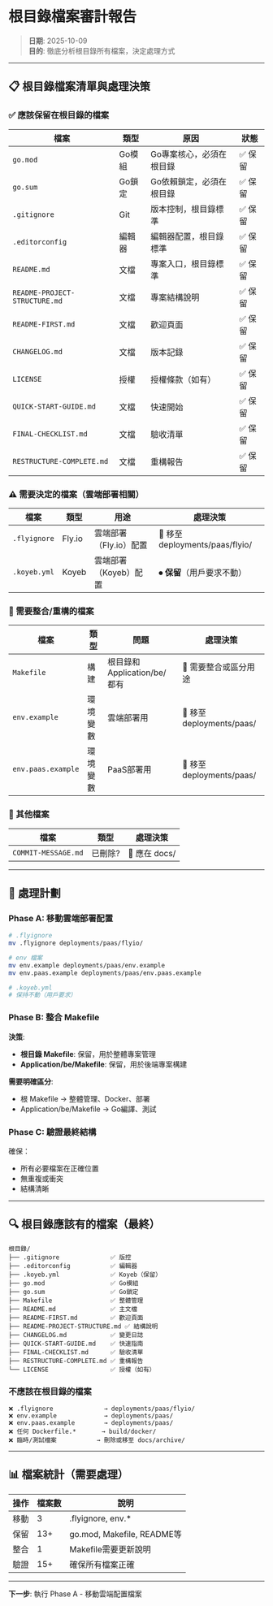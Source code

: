 # 根目錄檔案審計報告

> **日期**: 2025-10-09  
> **目的**: 徹底分析根目錄所有檔案，決定處理方式

---

## 📋 根目錄檔案清單與處理決策

### ✅ 應該保留在根目錄的檔案

| 檔案 | 類型 | 原因 | 狀態 |
|------|------|------|------|
| `go.mod` | Go模組 | Go專案核心，必須在根目錄 | ✅ 保留 |
| `go.sum` | Go鎖定 | Go依賴鎖定，必須在根目錄 | ✅ 保留 |
| `.gitignore` | Git | 版本控制，根目錄標準 | ✅ 保留 |
| `.editorconfig` | 編輯器 | 編輯器配置，根目錄標準 | ✅ 保留 |
| `README.md` | 文檔 | 專案入口，根目錄標準 | ✅ 保留 |
| `README-PROJECT-STRUCTURE.md` | 文檔 | 專案結構說明 | ✅ 保留 |
| `README-FIRST.md` | 文檔 | 歡迎頁面 | ✅ 保留 |
| `CHANGELOG.md` | 文檔 | 版本記錄 | ✅ 保留 |
| `LICENSE` | 授權 | 授權條款（如有） | ✅ 保留 |
| `QUICK-START-GUIDE.md` | 文檔 | 快速開始 | ✅ 保留 |
| `FINAL-CHECKLIST.md` | 文檔 | 驗收清單 | ✅ 保留 |
| `RESTRUCTURE-COMPLETE.md` | 文檔 | 重構報告 | ✅ 保留 |

### ⚠️ 需要決定的檔案（雲端部署相關）

| 檔案 | 類型 | 用途 | 處理決策 |
|------|------|------|----------|
| `.flyignore` | Fly.io | 雲端部署（Fly.io）配置 | 🔄 移至 deployments/paas/flyio/ |
| `.koyeb.yml` | Koyeb | 雲端部署（Koyeb）配置 | ⏺ **保留**（用戶要求不動） |

### 🔧 需要整合/重構的檔案

| 檔案 | 類型 | 問題 | 處理決策 |
|------|------|------|----------|
| `Makefile` | 構建 | 根目錄和Application/be/都有 | 🔄 需要整合或區分用途 |
| `env.example` | 環境變數 | 雲端部署用 | 🔄 移至 deployments/paas/ |
| `env.paas.example` | 環境變數 | PaaS部署用 | 🔄 移至 deployments/paas/ |

### 📝 其他檔案

| 檔案 | 類型 | 處理決策 |
|------|------|----------|
| `COMMIT-MESSAGE.md` | 已刪除? | 🔄 應在 docs/ |

---

## 🎯 處理計劃

### Phase A: 移動雲端部署配置

```bash
# .flyignore
mv .flyignore deployments/paas/flyio/

# env 檔案
mv env.example deployments/paas/env.example
mv env.paas.example deployments/paas/env.paas.example

# .koyeb.yml
# 保持不動（用戶要求）
```

### Phase B: 整合 Makefile

**決策**: 
- **根目錄 Makefile**: 保留，用於整體專案管理
- **Application/be/Makefile**: 保留，用於後端專案構建

**需要明確區分**:
- 根 Makefile → 整體管理、Docker、部署
- Application/be/Makefile → Go編譯、測試

### Phase C: 驗證最終結構

確保：
- 所有必要檔案在正確位置
- 無重複或衝突
- 結構清晰

---

## 🔍 根目錄應該有的檔案（最終）

```
根目錄/
├── .gitignore              ✅ 版控
├── .editorconfig           ✅ 編輯器
├── .koyeb.yml              ✅ Koyeb（保留）
├── go.mod                  ✅ Go模組
├── go.sum                  ✅ Go鎖定
├── Makefile                ✅ 整體管理
├── README.md               ✅ 主文檔
├── README-FIRST.md         ✅ 歡迎頁面
├── README-PROJECT-STRUCTURE.md ✅ 結構說明
├── CHANGELOG.md            ✅ 變更日誌
├── QUICK-START-GUIDE.md    ✅ 快速指南
├── FINAL-CHECKLIST.md      ✅ 驗收清單
├── RESTRUCTURE-COMPLETE.md ✅ 重構報告
└── LICENSE                 ✅ 授權（如有）
```

### 不應該在根目錄的檔案

```
❌ .flyignore              → deployments/paas/flyio/
❌ env.example             → deployments/paas/
❌ env.paas.example        → deployments/paas/
❌ 任何 Dockerfile.*       → build/docker/
❌ 臨時/測試檔案           → 刪除或移至 docs/archive/
```

---

## 📊 檔案統計（需要處理）

| 操作 | 檔案數 | 說明 |
|------|--------|------|
| 移動 | 3 | .flyignore, env.* |
| 保留 | 13+ | go.mod, Makefile, README等 |
| 整合 | 1 | Makefile需要更新說明 |
| 驗證 | 15+ | 確保所有檔案正確 |

---

**下一步**: 執行 Phase A - 移動雲端配置檔案

